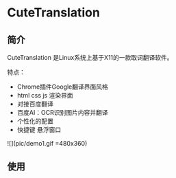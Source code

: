 # CuteTranslation
## 简介
CuteTranslation 是Linux系统上基于X11的一款取词翻译软件。

特点：
+ Chrome插件Google翻译界面风格
+ html css js 渲染界面
+ 对接百度翻译
+ 百度AI：OCR识别图片内容并翻译
+ 个性化的配置
+ 快捷键 悬浮窗口

![](pic/demo1.gif =480x360)

## 使用